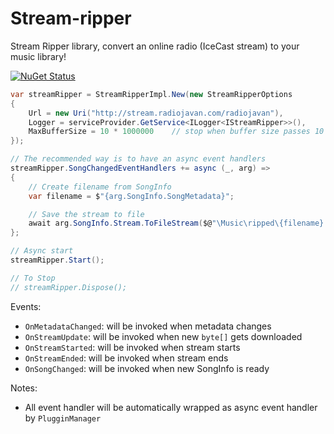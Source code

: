 # Stream-ripper

Stream Ripper library, convert an online radio (IceCast stream) to your music library!

[![NuGet Status](https://img.shields.io/nuget/v/StreamRipper.svg)](https://www.nuget.org/packages/StreamRipper/)


```csharp
var streamRipper = StreamRipperImpl.New(new StreamRipperOptions
{
    Url = new Uri("http://stream.radiojavan.com/radiojavan"),
    Logger = serviceProvider.GetService<ILogger<IStreamRipper>>(),
    MaxBufferSize = 10 * 1000000    // stop when buffer size passes 10 megabytes
});

// The recommended way is to have an async event handlers
streamRipper.SongChangedEventHandlers += async (_, arg) =>
{
    // Create filename from SongInfo
    var filename = $"{arg.SongInfo.SongMetadata}";

    // Save the stream to file
    await arg.SongInfo.Stream.ToFileStream($@"\Music\ripped\{filename}.mp3");
};

// Async start
streamRipper.Start();

// To Stop
// streamRipper.Dispose();
```

Events:
- `OnMetadataChanged`: will be invoked when metadata changes
- `OnStreamUpdate`: will be invoked when new `byte[]` gets downloaded
- `OnStreamStarted`: will be invoked when stream starts
- `OnStreamEnded`: will be invoked when stream ends
- `OnSongChanged`: will be invoked when new SongInfo is ready

Notes:
  - All event handler will be automatically wrapped as async event handler by `PlugginManager`
